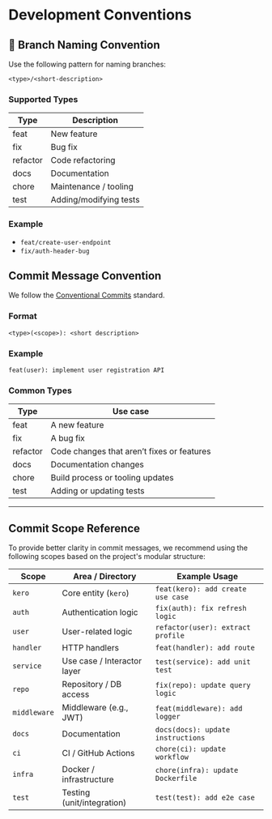 # Development Conventions

## 📂 Branch Naming Convention

Use the following pattern for naming branches:

```
<type>/<short-description>
```

### Supported Types

| Type      | Description              |
|-----------|--------------------------|
| feat      | New feature              |
| fix       | Bug fix                  |
| refactor  | Code refactoring         |
| docs      | Documentation            |
| chore     | Maintenance / tooling    |
| test      | Adding/modifying tests   |

### Example

- `feat/create-user-endpoint`
- `fix/auth-header-bug`

## Commit Message Convention

We follow the [Conventional Commits](https://www.conventionalcommits.org/en/v1.0.0/) standard.

### Format

```
<type>(<scope>): <short description>
```

### Example

```
feat(user): implement user registration API
```

### Common Types

| Type       | Use case                        |
|------------|---------------------------------|
| feat       | A new feature                   |
| fix        | A bug fix                       |
| refactor   | Code changes that aren’t fixes or features |
| docs       | Documentation changes           |
| chore      | Build process or tooling updates |
| test       | Adding or updating tests        |

---

## Commit Scope Reference

To provide better clarity in commit messages, we recommend using the following scopes based on the project's modular structure:

| Scope        | Area / Directory             | Example Usage                        |
|--------------|------------------------------|--------------------------------------|
| `kero`       | Core entity (`kero`)         | `feat(kero): add create use case`    |
| `auth`       | Authentication logic         | `fix(auth): fix refresh logic`       |
| `user`       | User-related logic           | `refactor(user): extract profile`    |
| `handler`    | HTTP handlers                | `feat(handler): add route`           |
| `service`    | Use case / Interactor layer  | `test(service): add unit test`       |
| `repo`       | Repository / DB access       | `fix(repo): update query logic`      |
| `middleware` | Middleware (e.g., JWT)       | `feat(middleware): add logger`       |
| `docs`       | Documentation                | `docs(docs): update instructions`    |
| `ci`         | CI / GitHub Actions          | `chore(ci): update workflow`         |
| `infra`      | Docker / infrastructure      | `chore(infra): update Dockerfile`    |
| `test`       | Testing (unit/integration)   | `test(test): add e2e case`           |
